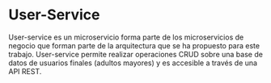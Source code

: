 # User-Service

User-service es un microservicio forma parte de los microservicios de negocio que forman parte de la arquitectura que se ha propuesto para este trabajo. User-service permite realizar operaciones CRUD sobre una base de datos de usuarios finales (adultos mayores) y es accesible a través de una API REST.
